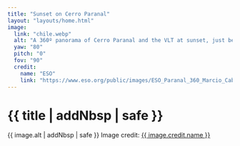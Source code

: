 ```yaml
---
title: "Sunset on Cerro Paranal"
layout: "layouts/home.html"
image:
  link: "chile.webp"
  alt: "A 360º panorama of Cerro Paranal and the VLT at sunset, just before the mountain is vacated and observation begins."
  yaw: "80"
  pitch: "0"
  fov: "90"
  credit:
    name: "ESO"
    link: "https://www.eso.org/public/images/ESO_Paranal_360_Marcio_Cabral_Chile_08-CC/"
---
```


# {{ title | addNbsp | safe }}

{{ image.alt | addNbsp | safe }} Image&nbsp;credit:&nbsp;<a href="{{ image.credit.link }}">{{ image.credit.name }}</a>
